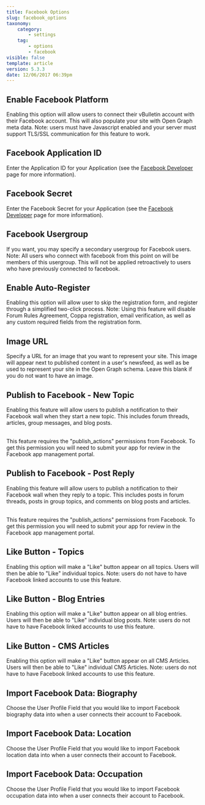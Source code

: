 ```yaml
---
title: Facebook Options
slug: facebook_options
taxonomy:
    category:
        - settings
    tag:
        - options
        - facebook
visible: false
template: article
version: 5.3.3
date: 12/06/2017 06:39pm
---
```


## Enable Facebook Platform
Enabling this option will allow users to connect their vBulletin account with their Facebook account. This will also populate your site with Open Graph meta data. Note: users must have Javascript enabled and your server must support TLS/SSL communication for this feature to work.

## Facebook Application ID
Enter the Application ID for your Application (see the <a href="http://www.facebook.com/developers/" target="_blank">Facebook Developer</a> page for more information).

## Facebook Secret
Enter the Facebook Secret for your Application (see the <a href="http://www.facebook.com/developers/" target="_blank">Facebook Developer</a> page for more information).

## Facebook Usergroup
If you want, you may specify a secondary usergroup for Facebook users. Note: All users who connect with facebook from this point on will be members of this usergroup. This will not be applied retroactively to users who have previously connected to facebook.

## Enable Auto-Register
Enabling this option will allow user to skip the registration form, and register through a simplified two-click process. Note: Using this feature will disable Forum Rules Agreement, Coppa registration, email verification, as well as any custom required fields from the registration form.

## Image URL
Specify a URL for an image that you want to represent your site. This image will appear next to published content in a user's newsfeed, as well as be used to represent your site in the Open Graph schema. Leave this blank if you do not want to have an image.

## Publish to Facebook - New Topic
Enabling this feature will allow users to publish a notification to their Facebook wall when they start a new topic.  This includes forum threads, articles, group messages, and blog posts.<br/><br/>

This feature requires the "publish_actions" permissions from Facebook.  To get this permission you will need to submit your app for review in the Facebook app management portal.

## Publish to Facebook - Post Reply
Enabling this feature will allow users to publish a notification to their Facebook wall when they reply to a topic.  This includes posts in forum threads, posts in group topics, and comments on blog posts and articles.<br/><br/>

This feature requires the "publish_actions" permissions from Facebook.  To get this permission you will need to submit your app for review in the Facebook app management portal.

## Like Button - Topics
Enabling this option will make a "Like" button appear on all topics. Users will then be able to "Like" individual topics. Note: users do not have to have Facebook linked accounts to use this feature.

## Like Button - Blog Entries
Enabling this option will make a "Like" button appear on all blog entries. Users will then be able to "Like" individual blog posts. Note: users do not have to have Facebook linked accounts to use this feature.

## Like Button - CMS Articles
Enabling this option will make a "Like" button appear on all CMS Articles. Users will then be able to "Like" individual CMS Articles. Note: users do not have to have Facebook linked accounts to use this feature.

## Import Facebook Data: Biography
Choose the User Profile Field that you would like to import Facebook biography data into when a user connects their account to Facebook.

## Import Facebook Data: Location
Choose the User Profile Field that you would like to import Facebook location data into when a user connects their account to Facebook.

## Import Facebook Data: Occupation
Choose the User Profile Field that you would like to import Facebook occupation data into when a user connects their account to Facebook.



